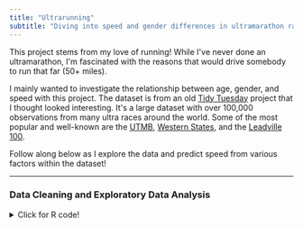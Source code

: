 ```yaml
---
title: "Ultrarunning"
subtitle: "Diving into speed and gender differences in ultramarathon races"
---
```



This project stems from my love of running! While I've never done an ultramarathon, I'm fascinated with the reasons that would drive somebody to run that far (50+ miles). 

I mainly wanted to investigate the relationship between age, gender, and speed with this project. The dataset is from an old [Tidy Tuesday](https://github.com/rfordatascience/tidytuesday/blob/master/data/2021/2021-10-26/readme.md) project that I thought looked interesting. It's a large dataset with over 100,000 observations from many ultra races around the world. Some of the most popular and well-known are the [UTMB](https://utmbmontblanc.com/jp/page/1/a-mythical-race,-an-unique-experience.html), [Western States](https://www.wser.org/), and the [Leadville 100](https://www.leadvilleraceseries.com/run/leadvilletrail100run/). 

Follow along below as I explore the data and predict speed from various factors within the dataset!

***

### Data Cleaning and Exploratory Data Analysis

<details><summary>Click for R code!</summary>
<p>
  
```r
library(tidyverse)
library(tidytuesdayR)
library(tidymodels)

#load data
tuesdata <- tidytuesdayR::tt_load(2021, week = 44)
ultra_rankings <- tuesdata$ultra_rankings
race <- tuesdata$race

glimpse(ultra_rankings)
glimpse(race)
```
        
</p>
</details>
  

